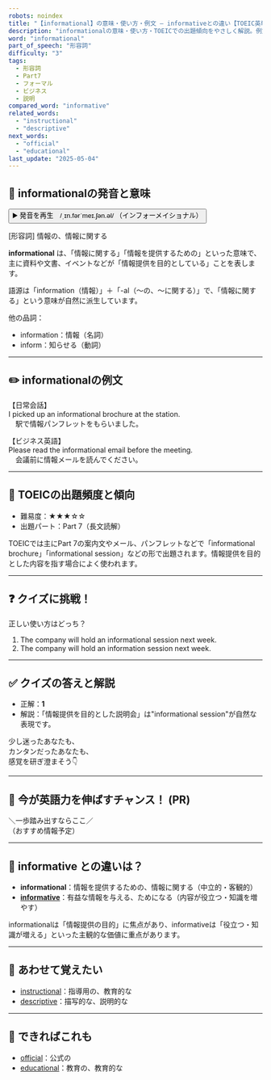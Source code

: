 ```yaml
---
robots: noindex
title: "【informational】の意味・使い方・例文 ― informativeとの違い【TOEIC英単語】"
description: "informationalの意味・使い方・TOEICでの出題傾向をやさしく解説。例文・クイズ付きでinformativeとの違いもわかりやすく学べます。"
word: "informational"
part_of_speech: "形容詞"
difficulty: "3"
tags:
  - 形容詞
  - Part7
  - フォーマル
  - ビジネス
  - 説明
compared_word: "informative"
related_words:
  - "instructional"
  - "descriptive"
next_words:
  - "official"
  - "educational"
last_update: "2025-05-04"
---
```


## 🔰 informationalの発音と意味

<button class="play-audio" onclick="playTTS('informational')">
  <span class="play-audio-main">
    ▶️ 発音を再生　/ˌɪn.fərˈmeɪ.ʃən.əl/
  </span>
  <span class="play-audio-sub">
    （インフォーメイショナル）
  </span>
</button>

[形容詞] 情報の、情報に関する

**informational** は、「情報に関する」「情報を提供するための」といった意味で、主に資料や文書、イベントなどが「情報提供を目的としている」ことを表します。

語源は「information（情報）」＋「-al（～の、～に関する）」で、「情報に関する」という意味が自然に派生しています。

他の品詞：  
- information：情報（名詞）
- inform：知らせる（動詞）

---

## ✏️ informationalの例文

【日常会話】  
I picked up an informational brochure at the station.  
　駅で情報パンフレットをもらいました。

【ビジネス英語】  
Please read the informational email before the meeting.  
　会議前に情報メールを読んでください。

---

## 🎯 TOEICの出題頻度と傾向

- 難易度：★★★☆☆
- 出題パート：Part 7（長文読解）

TOEICでは主にPart 7の案内文やメール、パンフレットなどで「informational brochure」「informational session」などの形で出題されます。情報提供を目的とした内容を指す場合によく使われます。

---

## ❓ クイズに挑戦！

正しい使い方はどっち？

1. The company will hold an informational session next week.  
2. The company will hold an information session next week.

---

## ✅ クイズの答えと解説

- 正解：**1**
- 解説：「情報提供を目的とした説明会」は"informational session"が自然な表現です。

少し迷ったあなたも、  
カンタンだったあなたも、  
感覚を研ぎ澄まそう👇️

---

## 🚀 今が英語力を伸ばすチャンス！ (PR)

<div class="info-center">
＼一歩踏み出すならここ／<br>  
（おすすめ情報予定）
</div>

---

## 🤔  informative との違いは？

- **informational**：情報を提供するための、情報に関する（中立的・客観的）
- **[informative](/informative)**：有益な情報を与える、ためになる（内容が役立つ・知識を増やす）

informationalは「情報提供の目的」に焦点があり、informativeは「役立つ・知識が増える」といった主観的な価値に重点があります。

---

## 🧩 あわせて覚えたい

- [instructional](/instructional)：指導用の、教育的な
- [descriptive](/descriptive)：描写的な、説明的な

---

## 📖 できればこれも

- [official](/official)：公式の
- [educational](/educational)：教育の、教育的な

<!-- cvid: aid39_bid20 -->
